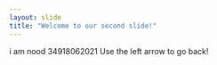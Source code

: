 ```yaml
---
layout: slide
title: "Welcome to our second slide!"
---
```

i am nood 34918062021
Use the left arrow to go back!
